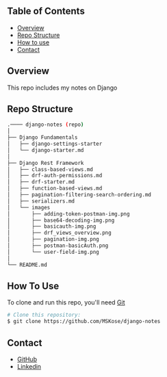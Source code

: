 
<!-- TABLE OF CONTENTS -->

## Table of Contents

- [Overview](#overview)
- [Repo Structure](#repo-structure)
- [How to use](#how-to-use)
- [Contact](#contact)

<!-- OVERVIEW -->

## Overview

This repo includes my notes on Django


## Repo Structure

```bash
.──── django-notes (repo)
│
├── Django Fundamentals
│   ├── django-settings-starter
│   └── django-starter.md
│
├── Django Rest Framework
│   ├── class-based-views.md
│   ├── drf-auth-permissions.md
│   ├── drf-starter.md
│   ├── function-based-views.md
│   ├── pagination-filtering-search-ordering.md
│   ├── serializers.md
│   └── images
│       ├── adding-token-postman-img.png
│       ├── base64-decoding-img.png
│       ├── basicauth-img.png
│       ├── drf_views_overview.png
│       ├── pagination-img.png
│       ├── postman-basicAuth.png
│       └── user-field-img.png
│
└── README.md

```

## How To Use 

To clone and run this repo, you'll need [Git](https://git-scm.com)

```bash
# Clone this repository:
$ git clone https://github.com/MSKose/django-notes
```

## Contact

- [GitHub](https://github.com/MSKose)
- [Linkedin](https://www.linkedin.com/in/mustafa-kose-linked/)